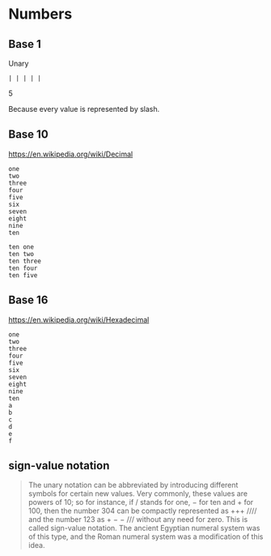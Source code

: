 
# Numbers

## Base 1

Unary

```
| | | | |
```

5

Because every value is represented by slash.

## Base 10

https://en.wikipedia.org/wiki/Decimal

```
one
two
three
four
five
six
seven
eight
nine
ten
```

```
ten one
ten two
ten three
ten four
ten five
```

## Base 16

https://en.wikipedia.org/wiki/Hexadecimal

```
one
two
three
four
five
six
seven
eight
nine
ten
a
b
c
d
e
f
```

## sign-value notation

> The unary notation can be abbreviated by introducing different symbols for certain new values. Very commonly, these values are powers of 10; so for instance, if / stands for one, − for ten and + for 100, then the number 304 can be compactly represented as +++ //// and the number 123 as + − − /// without any need for zero. This is called sign-value notation. The ancient Egyptian numeral system was of this type, and the Roman numeral system was a modification of this idea.
